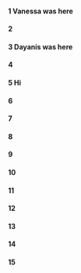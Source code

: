 #### 1 Vanessa was here
#### 2
#### 3 Dayanis was here
#### 4
#### 5 Hi
#### 6
#### 7
#### 8
#### 9
#### 10
#### 11
#### 12
#### 13
#### 14
#### 15
